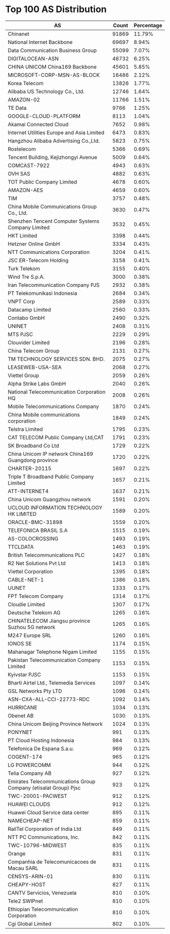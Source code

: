 # Top 100 AS Distribution
| AS | Count | Percentage |
|----|----|----|
| Chinanet | 91869 | 11.79% |
| National Internet Backbone | 69697 | 8.94% |
| Data Communication Business Group | 55099 | 7.07% |
| DIGITALOCEAN-ASN | 48732 | 6.25% |
| CHINA UNICOM China169 Backbone | 45601 | 5.85% |
| MICROSOFT-CORP-MSN-AS-BLOCK | 16486 | 2.12% |
| Korea Telecom | 13826 | 1.77% |
| Alibaba US Technology Co., Ltd. | 12746 | 1.64% |
| AMAZON-02 | 11766 | 1.51% |
| TE Data | 9766 | 1.25% |
| GOOGLE-CLOUD-PLATFORM | 8113 | 1.04% |
| Akamai Connected Cloud | 7652 | 0.98% |
| Internet Utilities Europe and Asia Limited | 6473 | 0.83% |
| Hangzhou Alibaba Advertising Co.,Ltd. | 5823 | 0.75% |
| Rostelecom | 5366 | 0.69% |
| Tencent Building, Kejizhongyi Avenue | 5009 | 0.64% |
| COMCAST-7922 | 4943 | 0.63% |
| OVH SAS | 4882 | 0.63% |
| TOT Public Company Limited | 4678 | 0.60% |
| AMAZON-AES | 4659 | 0.60% |
| TIM | 3757 | 0.48% |
| China Mobile Communications Group Co., Ltd. | 3630 | 0.47% |
| Shenzhen Tencent Computer Systems Company Limited | 3532 | 0.45% |
| HKT Limited | 3398 | 0.44% |
| Hetzner Online GmbH | 3334 | 0.43% |
| NTT Communications Corporation | 3204 | 0.41% |
| JSC ER-Telecom Holding | 3158 | 0.41% |
| Turk Telekom | 3155 | 0.40% |
| Wind Tre S.p.A. | 3000 | 0.38% |
| Iran Telecommunication Company PJS | 2932 | 0.38% |
| PT Telekomunikasi Indonesia | 2684 | 0.34% |
| VNPT Corp | 2589 | 0.33% |
| Datacamp Limited | 2560 | 0.33% |
| Contabo GmbH | 2490 | 0.32% |
| UNINET | 2408 | 0.31% |
| MTS PJSC | 2229 | 0.29% |
| Clouvider Limited | 2196 | 0.28% |
| China Telecom Group | 2131 | 0.27% |
| TM TECHNOLOGY SERVICES SDN. BHD. | 2075 | 0.27% |
| LEASEWEB-USA-SEA | 2068 | 0.27% |
| Viettel Group | 2059 | 0.26% |
| Alpha Strike Labs GmbH | 2040 | 0.26% |
| National Telecommunication Corporation HQ | 2008 | 0.26% |
| Mobile Telecommunications Company | 1870 | 0.24% |
| China Mobile communications corporation | 1849 | 0.24% |
| Telstra Limited | 1795 | 0.23% |
| CAT TELECOM Public Company Ltd,CAT | 1791 | 0.23% |
| SK Broadband Co Ltd | 1729 | 0.22% |
| China Unicom IP network China169 Guangdong province | 1720 | 0.22% |
| CHARTER-20115 | 1697 | 0.22% |
| Triple T Broadband Public Company Limited | 1657 | 0.21% |
| ATT-INTERNET4 | 1637 | 0.21% |
| China Unicom Guangzhou network | 1591 | 0.20% |
| UCLOUD INFORMATION TECHNOLOGY HK LIMITED | 1589 | 0.20% |
| ORACLE-BMC-31898 | 1559 | 0.20% |
| TELEFONICA BRASIL S.A | 1515 | 0.19% |
| AS-COLOCROSSING | 1493 | 0.19% |
| TTCLDATA | 1463 | 0.19% |
| British Telecommunications PLC | 1427 | 0.18% |
| R2 Net Solutions Pvt Ltd | 1413 | 0.18% |
| Viettel Corporation | 1395 | 0.18% |
| CABLE-NET-1 | 1386 | 0.18% |
| UUNET | 1333 | 0.17% |
| FPT Telecom Company | 1314 | 0.17% |
| Cloudie Limited | 1307 | 0.17% |
| Deutsche Telekom AG | 1265 | 0.16% |
| CHINATELECOM Jiangsu province Suzhou 5G network | 1265 | 0.16% |
| M247 Europe SRL | 1260 | 0.16% |
| IONOS SE | 1174 | 0.15% |
| Mahanagar Telephone Nigam Limited | 1155 | 0.15% |
| Pakistan Telecommunication Company Limited | 1153 | 0.15% |
| Kyivstar PJSC | 1153 | 0.15% |
| Bharti Airtel Ltd., Telemedia Services | 1097 | 0.14% |
| GSL Networks Pty LTD | 1096 | 0.14% |
| ASN-CXA-ALL-CCI-22773-RDC | 1092 | 0.14% |
| HURRICANE | 1034 | 0.13% |
| Obenet AB | 1030 | 0.13% |
| China Unicom Beijing Province Network | 1024 | 0.13% |
| PONYNET | 991 | 0.13% |
| PT Cloud Hosting Indonesia | 984 | 0.13% |
| Telefonica De Espana S.a.u. | 969 | 0.12% |
| COGENT-174 | 965 | 0.12% |
| LG POWERCOMM | 944 | 0.12% |
| Telia Company AB | 927 | 0.12% |
| Emirates Telecommunications Group Company (etisalat Group) Pjsc | 923 | 0.12% |
| TWC-20001-PACWEST | 912 | 0.12% |
| HUAWEI CLOUDS | 912 | 0.12% |
| Huawei Cloud Service data center | 895 | 0.11% |
| NAMECHEAP-NET | 859 | 0.11% |
| RailTel Corporation of India Ltd | 849 | 0.11% |
| NTT PC Communications, Inc. | 842 | 0.11% |
| TWC-10796-MIDWEST | 835 | 0.11% |
| Orange | 831 | 0.11% |
| Companhia de Telecomunicacoes de Macau SARL | 831 | 0.11% |
| CENSYS-ARIN-01 | 830 | 0.11% |
| CHEAPY-HOST | 827 | 0.11% |
| CANTV Servicios, Venezuela | 810 | 0.10% |
| Tele2 SWIPnet | 810 | 0.10% |
| Ethiopian Telecommunication Corporation | 810 | 0.10% |
| Cgi Global Limited | 802 | 0.10% |
